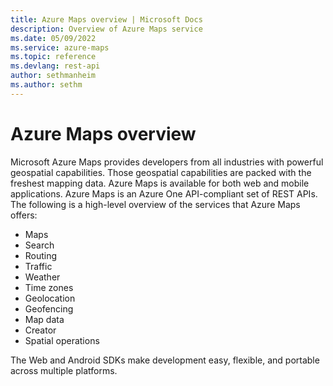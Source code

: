 ```yaml
---
title: Azure Maps overview | Microsoft Docs
description: Overview of Azure Maps service
ms.date: 05/09/2022
ms.service: azure-maps
ms.topic: reference
ms.devlang: rest-api
author: sethmanheim
ms.author: sethm
---
```


# Azure Maps overview

Microsoft Azure Maps provides developers from all industries with powerful geospatial capabilities. Those geospatial capabilities are packed with the freshest mapping data. Azure Maps is available for both web and mobile applications. Azure Maps is an Azure One API-compliant set of REST APIs. The following is a high-level overview of the services that Azure Maps offers:

- Maps
- Search
- Routing
- Traffic
- Weather
- Time zones
- Geolocation
- Geofencing
- Map data
- Creator
- Spatial operations

The Web and Android SDKs make development easy, flexible, and portable across multiple platforms.
